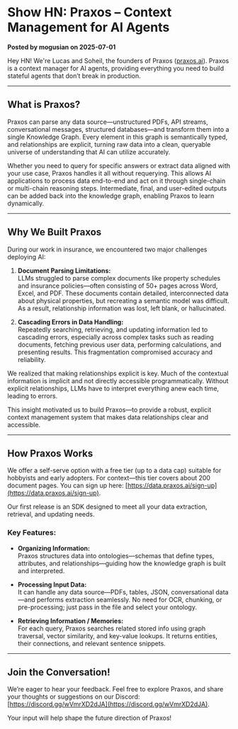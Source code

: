 # Show HN: Praxos – Context Management for AI Agents

**Posted by mogusian on 2025-07-01**

Hey HN! We're Lucas and Soheil, the founders of Praxos ([praxos.ai](https://praxos.ai)). Praxos is a context manager for AI agents, providing everything you need to build stateful agents that don’t break in production.

---

## What is Praxos?

Praxos can parse any data source—unstructured PDFs, API streams, conversational messages, structured databases—and transform them into a single Knowledge Graph. Every element in this graph is semantically typed, and relationships are explicit, turning raw data into a clean, queryable universe of understanding that AI can utilize accurately.

Whether you need to query for specific answers or extract data aligned with your use case, Praxos handles it all without requerying. This allows AI applications to process data end-to-end and act on it through single-chain or multi-chain reasoning steps. Intermediate, final, and user-edited outputs can be added back into the knowledge graph, enabling Praxos to learn dynamically.

---

## Why We Built Praxos

During our work in insurance, we encountered two major challenges deploying AI:

1. **Document Parsing Limitations:**  
   LLMs struggled to parse complex documents like property schedules and insurance policies—often consisting of 50+ pages across Word, Excel, and PDF. These documents contain detailed, interconnected data about physical properties, but recreating a semantic model was difficult. As a result, relationship information was lost, left blank, or hallucinated.

2. **Cascading Errors in Data Handling:**  
   Repeatedly searching, retrieving, and updating information led to cascading errors, especially across complex tasks such as reading documents, fetching previous user data, performing calculations, and presenting results. This fragmentation compromised accuracy and reliability.

We realized that making relationships explicit is key. Much of the contextual information is implicit and not directly accessible programmatically. Without explicit relationships, LLMs have to interpret everything anew each time, leading to errors.

This insight motivated us to build Praxos—to provide a robust, explicit context management system that makes data relationships clear and accessible.

---

## How Praxos Works

We offer a self-serve option with a free tier (up to a data cap) suitable for hobbyists and early adopters. For context—this tier covers about 200 document pages. You can sign up here: [https://data.praxos.ai/sign-up](https://data.praxos.ai/sign-up).

Our first release is an SDK designed to meet all your data extraction, retrieval, and updating needs.

### Key Features:

- **Organizing Information:**  
  Praxos structures data into ontologies—schemas that define types, attributes, and relationships—guiding how the knowledge graph is built and interpreted.

- **Processing Input Data:**  
  It can handle any data source—PDFs, tables, JSON, conversational data—and performs extraction seamlessly. No need for OCR, chunking, or pre-processing; just pass in the file and select your ontology.

- **Retrieving Information / Memories:**  
  For each query, Praxos searches related stored info using graph traversal, vector similarity, and key-value lookups. It returns entities, their connections, and relevant sentence snippets.

---

## Join the Conversation!

We’re eager to hear your feedback. Feel free to explore Praxos, and share your thoughts or suggestions on our Discord: [https://discord.gg/wVmrXD2dJA](https://discord.gg/wVmrXD2dJA).

Your input will help shape the future direction of Praxos!